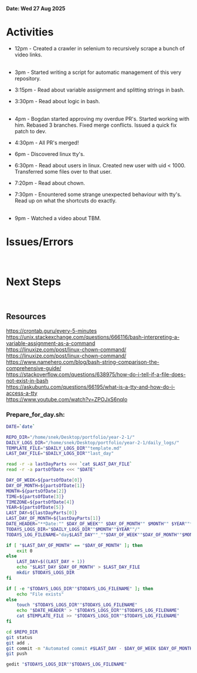 **Date: Wed 27 Aug 2025**<br>

# Activities

* 12pm - Created a crawler in selenium to recursively scrape a bunch of video links.<br><br>

* 3pm - Started writing a script for automatic management of this very repository.<br>

* 3:15pm - Read about variable assignment and splitting strings in bash.<br>

* 3:30pm - Read about logic in bash.<br><br>

* 4pm - Bogdan started approving my overdue PR's. Started working with him. Rebased 3 branches. Fixed merge conflicts. Issued a quick fix patch to dev.<br>

* 4:30pm - All PR's merged!<br>

* 6pm - Discovered linux tty's.<br>

* 6:30pm - Read about users in linux. Created new user with uid < 1000. Transferred some files over to that user.<br>

* 7:20pm - Read about chown.<br>

* 7:30pm - Enountered some strange unexpected behaviour with tty's. Read up on what the shortcuts do exactly.<br><br>

* 9pm - Watched a video about TBM.<br>

# Issues/Errors

<br>

# Next Steps

<br>

## Resources

https://crontab.guru/every-5-minutes<br>
https://unix.stackexchange.com/questions/666116/bash-interpreting-a-variable-assignment-as-a-command<br>
https://linuxize.com/post/linux-chown-command/<br>
https://linuxize.com/post/linux-chown-command/<br>
https://www.namehero.com/blog/bash-string-comparison-the-comprehensive-guide/<br>
https://stackoverflow.com/questions/638975/how-do-i-tell-if-a-file-does-not-exist-in-bash<br>
https://askubuntu.com/questions/66195/what-is-a-tty-and-how-do-i-access-a-tty<br>
https://www.youtube.com/watch?v=ZPOJxS6nqlo<br>

### Prepare_for_day.sh:

```bash
DATE=`date`

REPO_DIR="/home/snek/Desktop/portfolio/year-2-1/"
DAILY_LOGS_DIR="/home/snek/Desktop/portfolio/year-2-1/daily_logs/"
TEMPLATE_FILE="$DAILY_LOGS_DIR""template.md"
LAST_DAY_FILE="$DAILY_LOGS_DIR""last_day"

read -r -a lastDayParts <<< `cat $LAST_DAY_FILE`
read -r -a partsOfDate <<< "$DATE"

DAY_OF_WEEK=${partsOfDate[0]}
DAY_OF_MONTH=${partsOfDate[1]}
MONTH=${partsOfDate[2]}
TIME=${partsOfDate[3]}
TIMEZONE=${partsOfDate[4]}
YEAR=${partsOfDate[5]}
LAST_DAY=${lastDayParts[0]}
LAST_DAY_OF_MONTH=${lastDayParts[1]}
DATE_HEADER="**Date:"" $DAY_OF_WEEK"" $DAY_OF_MONTH"" $MONTH"" $YEAR""**<br>"
TODAYS_LOGS_DIR="$DAILY_LOGS_DIR""$MONTH""$YEAR""/"
TODAYS_LOG_FILENAME="day$LAST_DAY""_""$DAY_OF_WEEK""$DAY_OF_MONTH""$MONTH""$YEAR"".md"

if [ "$LAST_DAY_OF_MONTH" == "$DAY_OF_MONTH" ]; then
    exit 0
else
    LAST_DAY=$((LAST_DAY + 1))
    echo "$LAST_DAY $DAY_OF_MONTH" > $LAST_DAY_FILE
    mkdir $TODAYS_LOGS_DIR
fi

if [ -e "$TODAYS_LOGS_DIR""$TODAYS_LOG_FILENAME" ]; then
    echo "File exists"
else
    touch "$TODAYS_LOGS_DIR""$TODAYS_LOG_FILENAME"
    echo "$DATE_HEADER" > "$TODAYS_LOGS_DIR""$TODAYS_LOG_FILENAME"
    cat $TEMPLATE_FILE >> "$TODAYS_LOGS_DIR""$TODAYS_LOG_FILENAME"
fi

cd $REPO_DIR
git status
git add .
git commit -m "Automated commit #$LAST_DAY - $DAY_OF_WEEK $DAY_OF_MONTH $MONTH $TIME $TIMEZONE $YEAR \n"
git push

gedit "$TODAYS_LOGS_DIR""$TODAYS_LOG_FILENAME"
```

<br>
